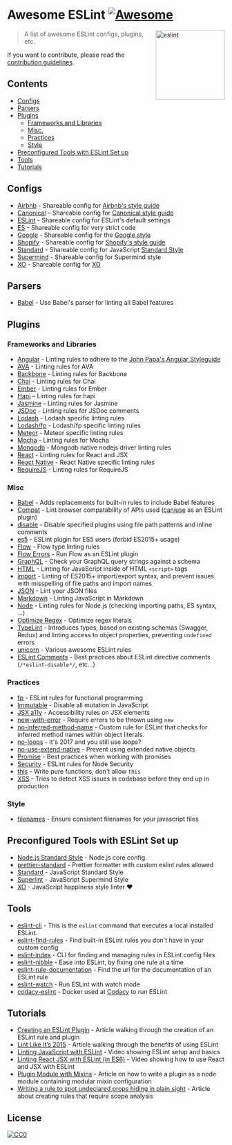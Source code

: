 # Awesome ESLint [![Awesome](https://cdn.rawgit.com/sindresorhus/awesome/d7305f38d29fed78fa85652e3a63e154dd8e8829/media/badge.svg)](https://github.com/sindresorhus/awesome)

[<img src="http://eslint.org/img/logo.svg" width="160" align="right" alt="eslint">](http://eslint.org)

> A list of awesome ESLint configs, plugins, etc.

If you want to contribute, please read the [contribution guidelines](contributing.md).

## Contents

- [Configs](#configs)
- [Parsers](#parsers)
- [Plugins](#plugins)
  - [Frameworks and Libraries](#frameworks-and-libraries)
  - [Misc.](#misc)
  - [Practices](#practices)
  - [Style](#style)
- [Preconfigured Tools with ESLint Set up](#preconfigured-tools-with-eslint-set-up)
- [Tools](#tools)
- [Tutorials](#tutorials)

## Configs

- [Airbnb](https://github.com/airbnb/javascript/tree/master/packages/eslint-config-airbnb) - Shareable config for [Airbnb's style guide](https://github.com/airbnb/javascript)
- [Canonical](https://github.com/gajus/eslint-config-canonical) – Shareable config for [Canonical style guide](https://github.com/gajus/canonical)
- [ESLint](https://github.com/eslint/eslint/tree/master/packages/eslint-config-eslint) - Shareable config for ESLint's default settings
- [ES](https://github.com/thenativeweb/eslint-config-es) - Shareable config for very strict code
- [Google](https://github.com/google/eslint-config-google) - Shareable config for the [Google style](http://google.github.io/styleguide/javascriptguide.xml)
- [Shopify](https://github.com/Shopify/eslint-plugin-shopify) - Shareable config for [Shopify's style guide](https://github.com/Shopify/javascript)
- [Standard](https://github.com/feross/eslint-config-standard) - Shareable config for JavaScript [Standard Style](https://github.com/feross/standard)
- [Supermind](https://github.com/supermind/eslint-config-supermind) - Shareable config for Supermind style
- [XO](https://github.com/sindresorhus/eslint-config-xo) - Shareable config for [XO](https://github.com/sindresorhus/xo)

## Parsers

- [Babel](https://github.com/babel/babel-eslint) - Use Babel's parser for linting all Babel features

## Plugins

### Frameworks and Libraries

- [Angular](https://github.com/Gillespie59/eslint-plugin-angular) - Linting rules to adhere to the [John Papa's Angular Styleguide](https://github.com/johnpapa/angular-styleguide)
- [AVA](https://github.com/sindresorhus/eslint-plugin-ava) - Linting rules for AVA
- [Backbone](https://github.com/ilyavolodin/eslint-plugin-backbone) - Linting rules for Backbone
- [Chai](https://github.com/turbo87/eslint-plugin-chai-expect) - Linting rules for Chai
- [Ember](https://github.com/netguru/eslint-plugin-ember) - Linting rules for Ember
- [Hapi](https://github.com/continuationlabs/eslint-plugin-hapi) – Linting rules for hapi
- [Jasmine](https://github.com/tlvince/eslint-plugin-jasmine) - Linting rules for Jasmine
- [JSDoc](https://github.com/gajus/eslint-plugin-jsdoc) - Linting rules for JSDoc comments
- [Lodash](https://github.com/wix/eslint-plugin-lodash) - Lodash specific linting rules
- [Lodash/fp](https://github.com/jfmengels/eslint-plugin-lodash-fp) - Lodash/fp specific linting rules
- [Meteor](https://github.com/dferber90/eslint-plugin-meteor) - Meteor specific linting rules
- [Mocha](https://github.com/lo1tuma/eslint-plugin-mocha) - Linting rules for Mocha
- [Mongodb](https://github.com/nfroidure/eslint-plugin-mongodb) - Mongodb native nodejs driver linting rules
- [React](https://github.com/yannickcr/eslint-plugin-react) - Linting rules for React and JSX
- [React Native](https://github.com/Intellicode/eslint-plugin-react-native) - React Native specific linting rules
- [RequireJS](https://github.com/cvisco/eslint-plugin-requirejs) - Linting rules for RequireJS

### Misc

- [Babel](https://github.com/babel/eslint-plugin-babel) - Adds replacements for built-in rules to include Babel features
- [Compat](https://github.com/amilajack/eslint-plugin-compat) - Lint browser compatability of APIs used ([caniuse](http://caniuse.com/#search=fetch) as an ESLint plugin)
- [disable](https://github.com/mradionov/eslint-plugin-disable) - Disable specified plugins using file path patterns and inline comments
- [es5](https://github.com/nkt/eslint-plugin-es5) - ESLint plugin for ES5 users (forbid ES2015+ usage)
- [Flow](https://github.com/gajus/eslint-plugin-flowtype) - Flow type linting rules
- [Flow Errors](https://github.com/amilajack/eslint-plugin-flowtype-errors) - Run Flow as an ESLint plugin
- [GraphQL](https://github.com/apollostack/eslint-plugin-graphql) - Check your GraphQL query strings against a schema
- [HTML](https://github.com/BenoitZugmeyer/eslint-plugin-html) - Linting for JavaScript inside of HTML `<script>` tags
- [import](https://github.com/benmosher/eslint-plugin-import) - Linting of ES2015+  import/export syntax, and prevent issues with misspelling of file paths and import names
- [JSON](https://github.com/azeemba/eslint-plugin-json) - Lint your JSON files
- [Markdown](https://github.com/eslint/eslint-plugin-markdown) - Linting JavaScript in Markdown
- [Node](https://github.com/mysticatea/eslint-plugin-node) - Linting rules for Node.js (checking importing paths, ES syntax, ...)
- [Optimize Regex](https://github.com/BrainMaestro/eslint-plugin-optimize-regex) - Optimize regex literals
- [TypeLint](https://github.com/yarax/typelint) - Introduces types, based on existing schemas (Swagger, Redux) and linting access to object properties, preventing `undefined` errors
- [unicorn](https://github.com/sindresorhus/eslint-plugin-unicorn) - Various awesome ESLint rules
- [ESLint Comments](https://github.com/mysticatea/eslint-plugin-eslint-comments) - Best practices about ESLint directive comments (`/*eslint-disable*/`, etc...)

### Practices

- [fp](https://github.com/jfmengels/eslint-plugin-fp) - ESLint rules for functional programming
- [Immutable](https://github.com/jhusain/eslint-plugin-immutable) - Disable all mutation in JavaScript
- [JSX a11y](https://github.com/evcohen/eslint-plugin-jsx-a11y) - Accessibility rules on JSX elements
- [new-with-error](https://github.com/Trott/eslint-plugin-new-with-error) - Require errors to be thrown using `new`
- [no-inferred-method-name](https://github.com/johnstonbl01/eslint-no-inferred-method-name) - Custom rule for ESLint that checks for inferred method names within object literals.
- [no-loops](https://github.com/buildo/eslint-plugin-no-loops) - It's 2017 and you still use loops?
- [no-use-extend-native](https://github.com/dustinspecker/eslint-plugin-no-use-extend-native) - Prevent using extended native objects
- [Promise](https://github.com/xjamundx/eslint-plugin-promise) - Best practices when working with promises
- [Security](https://github.com/nodesecurity/eslint-plugin-security) - ESLint rules for Node Security
- [this](https://github.com/matijs/eslint-plugin-this) - Write pure functions, don't allow `this`
- [XSS](https://github.com/Rantanen/eslint-plugin-xss) - Tries to detect XSS issues in codebase before they end up in production

### Style

- [filenames](https://github.com/selaux/eslint-plugin-filenames) - Ensure consistent filenames for your javascript files

## Preconfigured Tools with ESLint Set up

- [Node.js Standard Style](https://github.com/geek/node-style) - Node.js core config.
- [prettier-standard](https://github.com/sheerun/prettier-standard) - Prettier formatter with custom eslint rules allowed
- [Standard](https://github.com/feross/standard) - JavaScript Standard Style
- [Superlint](https://github.com/supermind/superlint) - JavaScript Supermind Style
- [XO](https://github.com/sindresorhus/xo) - JavaScript happiness style linter ❤️

## Tools

- [eslint-cli](https://github.com/mysticatea/eslint-cli) - This is the `eslint` command that executes a local installed ESLint.
- [eslint-find-rules](https://github.com/sarbbottam/eslint-find-rules) - Find built-in ESLint rules you don't have in your custom config
- [eslint-index](https://github.com/wagerfield/eslint-index) - CLI for finding and managing rules in ESLint config files
- [eslint-nibble](https://github.com/IanVS/eslint-nibble) - Ease into ESLint, by fixing one rule at a time
- [eslint-rule-documentation](https://github.com/jfmengels/eslint-rule-documentation) - Find the url for the documentation of an ESLint rule
- [eslint-watch](https://github.com/rizowski/eslint-watch) - Run ESLint with watch mode
- [codacy-eslint](https://github.com/codacy/codacy-eslint) - Docker used at [Codacy](https://www.codacy.com) to run ESLint

## Tutorials

- [Creating an ESLint Plugin](https://medium.com/tumblbug-engineering/creating-an-eslint-plugin-87f1cb42767f) - Article walking through the creation of an ESLint rule and plugin
- [Lint Like It’s 2015](https://medium.com/@dan_abramov/lint-like-it-s-2015-6987d44c5b48#.5p3yk0b03) - Article walking through the benefits of using ESLint
- [Linting JavaScript with ESLint](https://egghead.io/lessons/javascript-linting-javascript-with-eslint) - Video showing ESLint setup and basics
- [Linting React JSX with ESLint (in ES6)](https://egghead.io/lessons/react-linting-react-jsx-with-eslint-in-es6) - Video showing how to use React and JSX with ESLint
- [Plugin Module with Mixins](https://akullpp.com/eslint-integration) - Article on how to write a plugin as a node module containing modular mixin configuration
- [Writing a rule to spot undeclared props hiding in plain sight](http://blog.cowchimp.com/writing-a-custom-eslint-rule-to-spot-undeclared-props/) - Article about creating rules that require scope analysis

## License

[![CC0](https://i.creativecommons.org/p/zero/1.0/88x31.png)](https://creativecommons.org/publicdomain/zero/1.0/)
